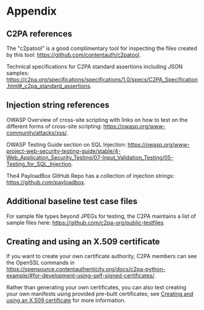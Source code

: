 # Appendix

## C2PA references

The "c2patool" is a good complimentary tool for inspecting the files created by this tool: <https://github.com/contentauth/c2patool>.

Technical specifications for C2PA standard assertions including JSON samples: <https://c2pa.org/specifications/specifications/1.0/specs/C2PA_Specification.html#_c2pa_standard_assertions>.

## Injection string references

OWASP Overview of cross-site scripting with links on how to test on the different forms of cross-site scripting: <https://owasp.org/www-community/attacks/xss/>.

OWASP Testing Guide section on SQL Injection: <https://owasp.org/www-project-web-security-testing-guide/stable/4-Web_Application_Security_Testing/07-Input_Validation_Testing/05-Testing_for_SQL_Injection>.

The4 PayloadBox GitHub Repo has a collection of injection strings: <https://github.com/payloadbox>.

## Additional baseline test case files

For sample file types beyond JPEGs for testing, the C2PA maintains a list of sample files here: <https://github.com/c2pa-org/public-testfiles>.

## Creating and using an X.509 certificate

If you want to create your own certificate authority, C2PA members can see the OpenSSL commands in <https://opensource.contentauthenticity.org/docs/c2pa-python-example/#for-development-using-self-signed-certificates/>.

Rather than generating your own certificates, you can also test creating your own manifests using provided pre-built certificates; see [Creating and using an X.509 certificate](https://opensource.contentauthenticity.org/docs/c2patool/docs/x_509) for more information.